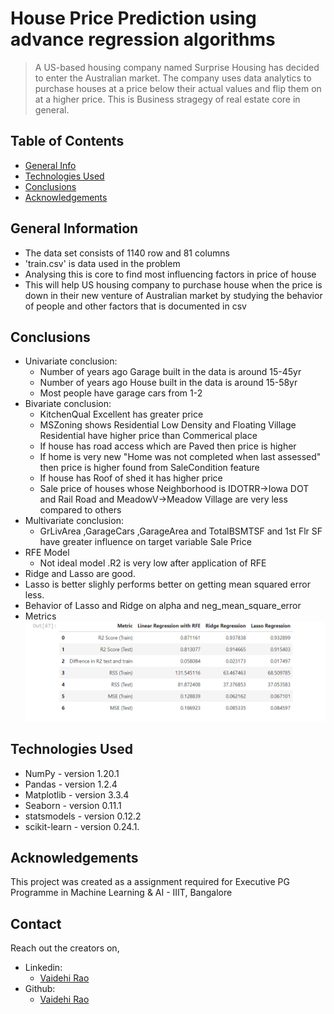 # House Price Prediction using advance regression algorithms
> A US-based housing company named Surprise Housing has decided to enter the Australian market. The company uses data analytics to purchase houses at a price below their actual values and flip them on at a higher price. 
> This is Business stragegy of real estate core in general.


## Table of Contents
* [General Info](#general-information)
* [Technologies Used](#technologies-used)
* [Conclusions](#conclusions)
* [Acknowledgements](#acknowledgements)

<!-- You can include any other section that is pertinent to your problem -->

## General Information
- The data set consists of 1140 row and 81 columns
- 'train.csv' is data used in the problem
- Analysing this is core to find most influencing factors in price of house 
- This will help US housing company to purchase house when the price is down in their new venture of Australian market by studying the behavior of people and other factors that is documented in csv


<!-- You don't have to answer all the questions - just the ones relevant to your project. -->

## Conclusions
- Univariate conclusion:
   - Number of years ago Garage built in the data is around 15-45yr
   - Number of years ago House built in the data is around 15-58yr
   - Most people have garage cars from 1-2
- Bivariate conclusion:
   - KitchenQual Excellent has greater price
   - MSZoning shows Residential Low Density and Floating Village Residential have higher price than Commerical place
   - If house has road access which are Paved then price is higher
   - If home is very new "Home was not completed when last assessed" then price is higher found from SaleCondition feature
   - If house has Roof of shed it has higher price
   - Sale price of houses whose Neighborhood is IDOTRR->Iowa DOT and Rail Road and MeadowV->Meadow Village are very less compared to others
- Multivariate conclusion:
  - GrLivArea ,GarageCars ,GarageArea and TotalBSMTSF and 1st Flr SF have greater influence on target variable Sale Price
- RFE Model
  - Not ideal model .R2 is very low after application of RFE 
- Ridge and Lasso are good.
- Lasso is better slighly performs better on getting mean squared error less.
- Behavior of Lasso and Ridge on alpha and neg_mean_square_error
- Metrics
 ![Metrics](https://github.com/vaidehiu/House_Prediction_Advance_Regression/blob/main/Metrics.PNG)

 

<!-- You don't have to answer all the questions - just the ones relevant to your project. -->


## Technologies Used
- NumPy - version 1.20.1
- Pandas - version 1.2.4
- Matplotlib - version 3.3.4
- Seaborn - version 0.11.1
- statsmodels - version 0.12.2
- scikit-learn - version 0.24.1.

<!-- As the libraries versions keep on changing, it is recommended to mention the version of library used in this project -->

## Acknowledgements
This project was created as a assignment required for Executive PG Programme in Machine Learning & AI - IIIT, Bangalore


## Contact
Reach out the creators on,
- Linkedin:
    - [Vaidehi Rao](https://www.linkedin.com/in/vaidehi-u-026a09150/)
- Github:
    - [Vaidehi Rao](https://github.com/vaidehiu)  
